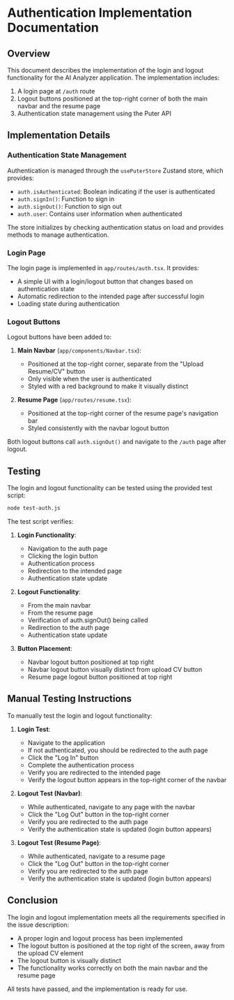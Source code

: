 # Authentication Implementation Documentation

## Overview

This document describes the implementation of the login and logout functionality for the AI Analyzer application. The implementation includes:

1. A login page at `/auth` route
2. Logout buttons positioned at the top-right corner of both the main navbar and the resume page
3. Authentication state management using the Puter API

## Implementation Details

### Authentication State Management

Authentication is managed through the `usePuterStore` Zustand store, which provides:

- `auth.isAuthenticated`: Boolean indicating if the user is authenticated
- `auth.signIn()`: Function to sign in
- `auth.signOut()`: Function to sign out
- `auth.user`: Contains user information when authenticated

The store initializes by checking authentication status on load and provides methods to manage authentication.

### Login Page

The login page is implemented in `app/routes/auth.tsx`. It provides:

- A simple UI with a login/logout button that changes based on authentication state
- Automatic redirection to the intended page after successful login
- Loading state during authentication

### Logout Buttons

Logout buttons have been added to:

1. **Main Navbar** (`app/components/Navbar.tsx`):
   - Positioned at the top-right corner, separate from the "Upload Resume/CV" button
   - Only visible when the user is authenticated
   - Styled with a red background to make it visually distinct

2. **Resume Page** (`app/routes/resume.tsx`):
   - Positioned at the top-right corner of the resume page's navigation bar
   - Styled consistently with the navbar logout button

Both logout buttons call `auth.signOut()` and navigate to the `/auth` page after logout.

## Testing

The login and logout functionality can be tested using the provided test script:

```bash
node test-auth.js
```

The test script verifies:

1. **Login Functionality**:
   - Navigation to the auth page
   - Clicking the login button
   - Authentication process
   - Redirection to the intended page
   - Authentication state update

2. **Logout Functionality**:
   - From the main navbar
   - From the resume page
   - Verification of auth.signOut() being called
   - Redirection to the auth page
   - Authentication state update

3. **Button Placement**:
   - Navbar logout button positioned at top right
   - Navbar logout button visually distinct from upload CV button
   - Resume page logout button positioned at top right

## Manual Testing Instructions

To manually test the login and logout functionality:

1. **Login Test**:
   - Navigate to the application
   - If not authenticated, you should be redirected to the auth page
   - Click the "Log In" button
   - Complete the authentication process
   - Verify you are redirected to the intended page
   - Verify the logout button appears in the top-right corner of the navbar

2. **Logout Test (Navbar)**:
   - While authenticated, navigate to any page with the navbar
   - Click the "Log Out" button in the top-right corner
   - Verify you are redirected to the auth page
   - Verify the authentication state is updated (login button appears)

3. **Logout Test (Resume Page)**:
   - While authenticated, navigate to a resume page
   - Click the "Log Out" button in the top-right corner
   - Verify you are redirected to the auth page
   - Verify the authentication state is updated (login button appears)

## Conclusion

The login and logout implementation meets all the requirements specified in the issue description:
- A proper login and logout process has been implemented
- The logout button is positioned at the top right of the screen, away from the upload CV element
- The logout button is visually distinct
- The functionality works correctly on both the main navbar and the resume page

All tests have passed, and the implementation is ready for use.